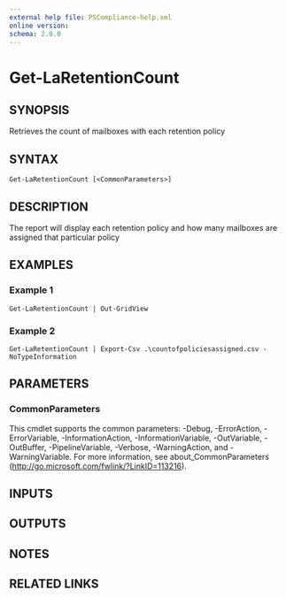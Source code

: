 ```yaml
---
external help file: PSCompliance-help.xml
online version: 
schema: 2.0.0
---
```


# Get-LaRetentionCount

## SYNOPSIS
Retrieves the count of mailboxes with each retention policy

## SYNTAX

```
Get-LaRetentionCount [<CommonParameters>]
```

## DESCRIPTION
The report will display each retention policy and how many mailboxes are assigned that particular policy

## EXAMPLES

### Example 1
```
Get-LaRetentionCount | Out-GridView
```

### Example 2
```
Get-LaRetentionCount | Export-Csv .\countofpoliciesassigned.csv -NoTypeInformation
```

## PARAMETERS

### CommonParameters
This cmdlet supports the common parameters: -Debug, -ErrorAction, -ErrorVariable, -InformationAction, -InformationVariable, -OutVariable, -OutBuffer, -PipelineVariable, -Verbose, -WarningAction, and -WarningVariable. For more information, see about_CommonParameters (http://go.microsoft.com/fwlink/?LinkID=113216).

## INPUTS

## OUTPUTS

## NOTES

## RELATED LINKS

